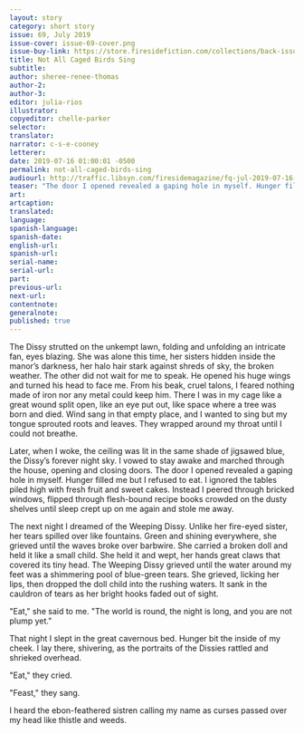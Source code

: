 ```yaml
---
layout: story
category: short story
issue: 69, July 2019
issue-cover: issue-69-cover.png
issue-buy-link: https://store.firesidefiction.com/collections/back-issues/products/fireside-magazine-issue-69-july-2019
title: Not All Caged Birds Sing
subtitle:
author: sheree-renee-thomas
author-2:
author-3:
editor: julia-rios
illustrator:
copyeditor: chelle-parker
selector:
translator:
narrator: c-s-e-cooney
letterer:
date: 2019-07-16 01:00:01 -0500
permalink: not-all-caged-birds-sing
audiourl: http://traffic.libsyn.com/firesidemagazine/fq-jul-2019-07-16-not_all_caged_birds_sing.mp3
teaser: "The door I opened revealed a gaping hole in myself. Hunger filled me but I refused to eat."
art:
artcaption:
translated:
language:
spanish-language:
spanish-date:
english-url:
spanish-url:
serial-name:
serial-url:
part:
previous-url:
next-url:
contentnote:
generalnote:
published: true
---
```


The Dissy strutted on the unkempt lawn, folding and unfolding an intricate fan, eyes blazing. She was alone this time, her sisters hidden inside the manor’s darkness, her halo hair stark against shreds of sky, the broken weather. The other did not wait for me to speak. He opened his huge wings and turned his head to face me. From his beak, cruel talons, I feared nothing made of iron nor any metal could keep him. There I was in my cage like a great wound split open, like an eye put out, like space where a tree was born and died. Wind sang in that empty place, and I wanted to sing but my tongue sprouted roots and leaves. They wrapped around my throat until I could not breathe.

Later, when I woke, the ceiling was lit in the same shade of jigsawed blue, the Dissy’s  forever  night  sky.  I  vowed  to  stay  awake  and  marched  through  the  house, opening and closing doors. The door I opened revealed a gaping hole in myself. Hunger filled me but I refused to eat. I ignored the tables piled high with fresh fruit and sweet cakes. Instead I peered through bricked windows, flipped through flesh-bound recipe books  crowded  on  the  dusty  shelves  until  sleep  crept  up  on  me  again  and  stole  me away.

The next night I dreamed of the Weeping Dissy. Unlike her fire-eyed sister, her tears spilled over like fountains. Green and shining everywhere, she grieved until the waves broke over barbwire. She carried a broken doll and held it like a small child. She held it and wept, her hands great claws that covered its tiny head. The Weeping Dissy grieved until the water around my feet was a shimmering pool of blue-green tears. She grieved, licking her lips, then dropped the doll child into the rushing waters. It sank in the cauldron of tears as her bright hooks faded out of sight.

"Eat," she said to me. "The world is round, the night is long, and you are not plump yet."

That night I slept in the great cavernous bed. Hunger bit the inside of my cheek. I lay there, shivering, as the portraits  of  the  Dissies  rattled  and  shrieked  overhead.  

"Eat," they cried.

"Feast," they sang.

I heard the ebon-feathered sistren calling my name as curses passed over my head like thistle and weeds.
